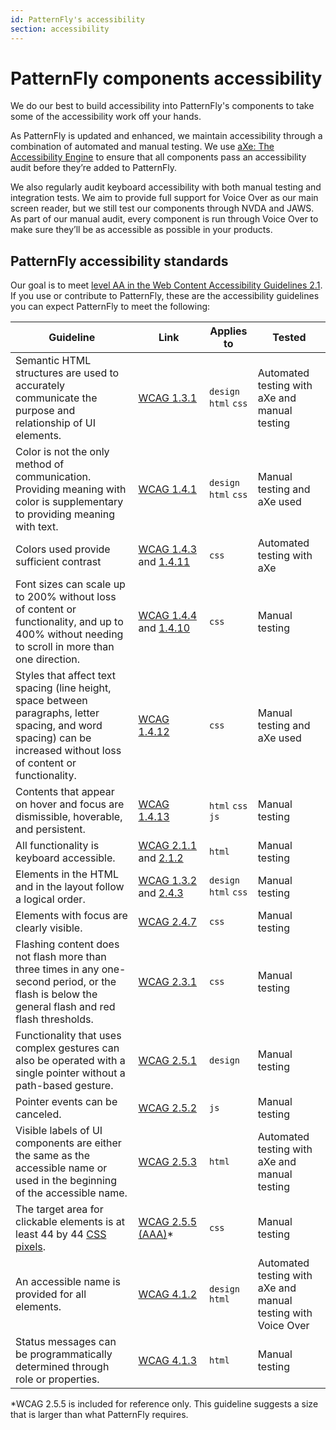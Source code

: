 ```yaml
---
id: PatternFly's accessibility
section: accessibility
---
```


# PatternFly components accessibility 

We do our best to build accessibility into PatternFly's components to take some of the accessibility work off your hands.

As PatternFly is updated and enhanced, we maintain  accessibility through a combination of automated and manual testing. We use [aXe: The Accessibility Engine](https://www.deque.com/axe/) to ensure that all components pass an accessibility audit before they’re added to PatternFly. 

We also regularly audit keyboard accessibility with both manual testing and integration tests. We aim to provide full support for Voice Over as our main screen reader, but we still test our components through NVDA and JAWS. As part of our manual audit, every component is run through Voice Over to make sure they’ll be as accessible as possible in your products.

## PatternFly accessibility standards

Our goal is to meet [level AA in the Web Content Accessibility Guidelines 2.1](https://www.w3.org/WAI/WCAG21/quickref/?currentsidebar=%23col_customize&levels=aaa). If you use or contribute to PatternFly, these are the accessibility guidelines you can expect PatternFly to meet the following: 

| Guideline  | Link  | Applies to  | Tested |
| --- | --- | --- | --- |
| Semantic HTML structures are used to accurately communicate the purpose and relationship of UI elements. | [WCAG 1.3.1](//www.w3.org/WAI/WCAG21/quickref#info-and-relationships) | `design` `html` `css` | Automated testing with aXe and manual testing |
|Color is not the only method of communication. Providing meaning with color is supplementary to providing meaning with text. | [WCAG 1.4.1](//www.w3.org/WAI/WCAG21/quickref#use-of-color) | `design` `html` `css` | Manual testing and aXe used |
| Colors used provide sufficient contrast | [WCAG 1.4.3](//www.w3.org/WAI/WCAG21/quickref#contrast-minimum) and [1.4.11](//www.w3.org/WAI/WCAG21/quickref#non-text-contrast) | `css` | Automated testing with aXe |
| Font sizes can scale up to 200% without loss of content or functionality, and up to 400% without needing to scroll in more than one direction.  | [WCAG&nbsp;1.4.4](//www.w3.org/WAI/WCAG21/quickref#resize-text) and [1.4.10](//www.w3.org/WAI/WCAG21/quickref#reflow) | `css` | Manual testing |
| Styles that affect text spacing (line height, space between paragraphs, letter spacing, and word spacing) can be increased without loss of content or functionality. | [WCAG 1.4.12](//www.w3.org/WAI/WCAG21/quickref#text-spacing) | `css` | Manual testing and aXe used |
| Contents that appear on hover and focus are dismissible, hoverable, and persistent. | [WCAG 1.4.13](//www.w3.org/WAI/WCAG21/quickref#content-on-hover-or-focus) | `html` `css` `js` | Manual testing | 
| All functionality is keyboard accessible. | [WCAG 2.1.1](//www.w3.org/WAI/WCAG21/quickref#keyboard) and [2.1.2](//www.w3.org/WAI/WCAG21/quickref#no-keyboard-trap) | `html` | Manual testing |
| Elements in the HTML and in the layout follow a logical order. | [WCAG 1.3.2](//www.w3.org/WAI/WCAG21/quickref#meaningful-sequence) and [2.4.3](//www.w3.org/WAI/WCAG21/quickref#focus-order) | `design` `html` `css` | Manual testing |
| Elements with focus are clearly visible. | [WCAG 2.4.7](//www.w3.org/WAI/WCAG21/quickref#focus-visible) | `css` | Manual testing |
| Flashing content does not flash more than three times in any one-second period, or the flash is below the general flash and red flash thresholds. | [WCAG 2.3.1](//www.w3.org/WAI/WCAG21/quickref/?showtechniques=231#three-flashes-or-below-threshold) | `css` | Manual testing|
| Functionality that uses complex gestures can also be operated with a single pointer without a path-based gesture. | [WCAG 2.5.1](//www.w3.org/WAI/WCAG21/quickref#pointer-gestures) | `design` | Manual testing |
| Pointer events can be canceled.  | [WCAG 2.5.2](//www.w3.org/WAI/WCAG21/quickref#pointer-cancellation) | `js` | Manual testing |
| Visible labels of UI components are either the same as the accessible name or used in the beginning of the accessible name. | [WCAG 2.5.3](//www.w3.org/WAI/WCAG21/quickref#label-in-name) | `html` | Automated testing with aXe and manual testing |
| The target area for clickable elements is at least 44 by 44 [CSS pixels](//www.w3.org/TR/WCAG21#dfn-css-pixels). | [WCAG 2.5.5 (AAA)](//www.w3.org/WAI/WCAG21/quickref#target-size)* | `css` | Manual testing |
| An accessible name is provided for all elements. | [WCAG 4.1.2](//www.w3.org/WAI/WCAG21/quickref#name-role-value) | `design` `html` | Automated testing with aXe and manual testing with Voice Over
| Status messages can be programmatically determined through role or properties. | [WCAG 4.1.3](//www.w3.org/WAI/WCAG21/quickref#status-messages) | `html` | Manual testing |

*WCAG 2.5.5 is included for reference only. This guideline suggests a size that is larger than what PatternFly requires.